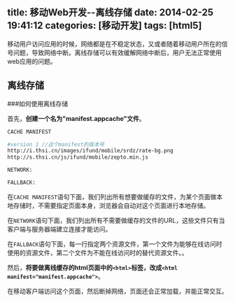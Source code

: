title: 移动Web开发--离线存储
date: 2014-02-25 19:41:12
categories: [移动开发]
tags: [html5]
---

移动用户访问应用的时候，网络都是在不稳定状态，又或者随着移动用户所在的信号问题，导致网络中断。离线存储可以有效缓解网络中断后，用户无法正常使用web应用的问题。

离线存储
------------------------

###如何使用离线存储

首先，**创建一个名为"manifest.appcache"文件**。

```sh
CACHE MANIFEST

#version 1 //这个manifest的版本号
http://i.thsi.cn/images/ifund/mobile/srdz/rate-bg.png
http://s.thsi.cn/js/ifund/mobile/zepto.min.js

NETWORK:

FALLBACK:

```

在`CACHE MANIFEST`语句下面，我们列出所有想要做缓存的文件，为某个页面做本地存储时，不需要指定页面本身，浏览器会自动对这个页面进行本地存储。

在`NETWORK`语句下面，我们列出所有不需要做缓存的文件的URL，这些文件只有当客户端与服务器端建立连接才能访问。

在`FALLBACK`语句下面，每一行指定两个资源文件，第一个文件为能够在线访问时使用的资源文件，第二个文件为不能在线访问时的替代资源文件。。

然后，**将要做离线缓存的html页面中的`<html>`标签，改成`<html manifest="manifest.appcache">`**。

在移动客户端访问这个页面，然后断掉网络，页面还会正常加载，并能正常交互。

###
<!--more-->